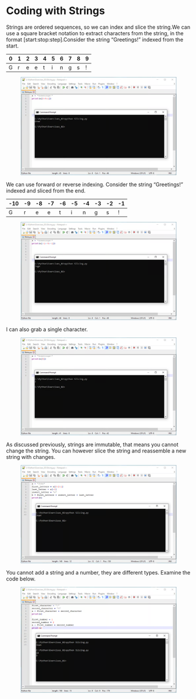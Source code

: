 # Coding with Strings

Strings are ordered sequences, so we can index and slice the string.We can use a square bracket notation to extract characters from the string, in the format \[start:stop:step].Consider the string “Greetings!” indexed from the start.

| 0 | 1 | 2 | 3 | 4 | 5 | 6 | 7 | 8 | 9 |
| - | - | - | - | - | - | - | - | - | - |
| G | r | e | e | t | i | n | g | s | ! |

<figure><img src="../../.gitbook/assets/image (1) (1).png" alt=""><figcaption></figcaption></figure>

We can use forward or reverse indexing. Consider the string “Greetings!” indexed and sliced from the end.

| -10 | -9 | -8 | -7 | -6 | -5 | -4 | -3 | -2 | -1 |
| --- | -- | -- | -- | -- | -- | -- | -- | -- | -- |
| G   | r  | e  | e  | t  | i  | n  | g  | s  | !  |

<figure><img src="../../.gitbook/assets/image (2) (1).png" alt=""><figcaption></figcaption></figure>

I can also grab a single character.

<figure><img src="../../.gitbook/assets/image (3) (1).png" alt=""><figcaption></figcaption></figure>

As discussed previously, strings are immutable, that means you cannot change the string. You can however slice the string and reassemble a new string with changes.

<figure><img src="../../.gitbook/assets/image (4) (1).png" alt=""><figcaption></figcaption></figure>

You cannot add a string and a number, they are different types. Examine the code below.

<figure><img src="../../.gitbook/assets/image (5) (1).png" alt=""><figcaption></figcaption></figure>





